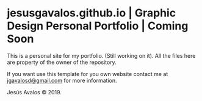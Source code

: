 # jesusgavalos.github.io | Graphic Design Personal Portfolio | Coming Soon

This is a personal site for my portfolio. (Still working on it).
All the files here are property of the owner of the repository.

If you want use this template for you own website contact me at jgavalosd@gmail.com for more information.

Jesús Avalos © 2019.
